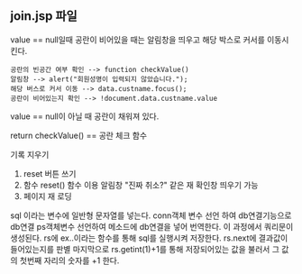 ## join.jsp 파일

value == null일때
공란이 비어있을 때는 알림창을 띄우고 해당 박스로 커서를 이동시킨다.

    공란의 빈공간 여부 확인 --> function checkValue() 
    알림창 --> alert("회원성명이 입력되지 않았습니다.");
    해당 버스로 커서 이동 --> data.custname.focus();
    공란이 비어있는지 확인 --> !document.data.custname.value

value == null이 아닐 때
공란이 채워져 있다.

return checkValue() == 공란 체크 함수

기록 지우기 
1. reset 버튼 쓰기
2. 함수 reset() 함수 이용
   알림창 "진짜 취소?" 같은 재 확인창 띄우기 가능
3. 페이지 재 로딩

sql 이라는 변수에 일반형 문자열를 넣는다.
conn객체 변수 선언 하여 db연결기능으로 db연결
ps객체변수 선언하여 메소드에 db연결을 넣어 번역한다. 이 과정에서 쿼리문이 생성된다.
rs에 ex..이라는 함수를 통해 sql를 실행시켜 저장한다.
rs.next에 결과값이 들어있는지를 판별
마지막으로 rs.getint(1)+1를 통해 저장되어있는 값을 불러서 그 값의 첫번째 자리의 숫자를 +1 한다.
